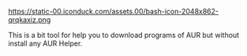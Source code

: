 https://static-00.iconduck.com/assets.00/bash-icon-2048x862-qrqkaxiz.png

This is a bit tool for help you to download programs of AUR but without install any AUR Helper.
